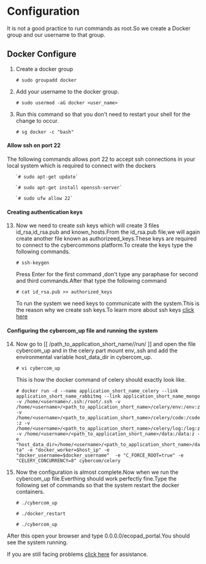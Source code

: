 Configuration
==============

It is not a good practice to run commands as root.So we create a Docker group and our username to that group.


Docker Configure
-----------------

1. Create a docker group

      `# sudo groupadd docker`

2. Add your username to the docker group.

      ` # sudo usermod -aG docker <user_name> ` 
      
3. Run this command so that you don't need to restart your shell for the change to occur.

      `# sg docker -c "bash"`



#### Allow ssh on port 22

The following commands allows port 22 to accept ssh connections in your local system which is required to connect with the dockers

       `# sudo apt-get update`
       
       `# sudo apt-get install openssh-server`
       
       `# sudo ufw allow 22`


#### Creating authentication keys

13. Now we need to create ssh keys which will create 3 files id_rsa,id_rsa.pub and known_hosts.From the id_rsa.pub file,we will again create another file known as authorizeed_keys.These keys are required to connect to the cybercommons platform.To create the keys type the following commands.

    `# ssh-keygen`
    
       Press Enter for the first command ,don't type any paraphase for second and third commands.After that type the following command
    
    `# cat id_rsa.pub >> authorized_keys`

       To run the system we need keys to communicate with the system.This is the reason why we create ssh keys.To learn more about ssh keys [click here](https://help.github.com/articles/generating-an-ssh-key/)

#### Configuring the cybercom_up file and running the system

14. Now go to [[ /path_to_application_short_name//run/ ]] and open the file cybercom_up and in the celery part mount env,.ssh and add the environmental variable host_data_dir in cybercom_up.
    
    `# vi cybercom_up`
    
       This is how the docker command of celery should exactly look like.

       
       `# docker run -d --name application_short_name_celery --link application_short_name_rabbitmq --link application_short_name_mongo -v /home/<username>/.ssh:/root/.ssh -v /home/<username>/<path_to_application_short_name>/celery/env:/env:z -v /home/<username>/<path_to_application_short_name>/celery/code:/code:z -v /home/<username>/<path_to_application_short_name>/celery/log:/log:z -v /home/<username>/<path_to_application_short_name>/data:/data:z -e "host_data_dir=/home/<username>/<path_to_application_short_name>/data" -e "docker_worker=$host_ip" -e "docker_username=$docker_username"  -e "C_FORCE_ROOT=true" -e "CELERY_CONCURRENCY=8" cybercom/celery`
       
       
       



15. Now the configuration is almost complete.Now when we run the cybercom_up file.Everthing should work perfectly fine.Type the           following set of commands so that the system restart the docker containers.
   
    `# ./cybercom_up`

    `# ./docker_restart`

    `# ./cybercom_up`
 
 After this open your browser and type 0.0.0.0/ecopad_portal.You should see the system running.
 
 If you are still facing problems [click here](https://github.com/ou-ecolab/ecopad_documentation/tree/master/system_control) for  assistance.
   
